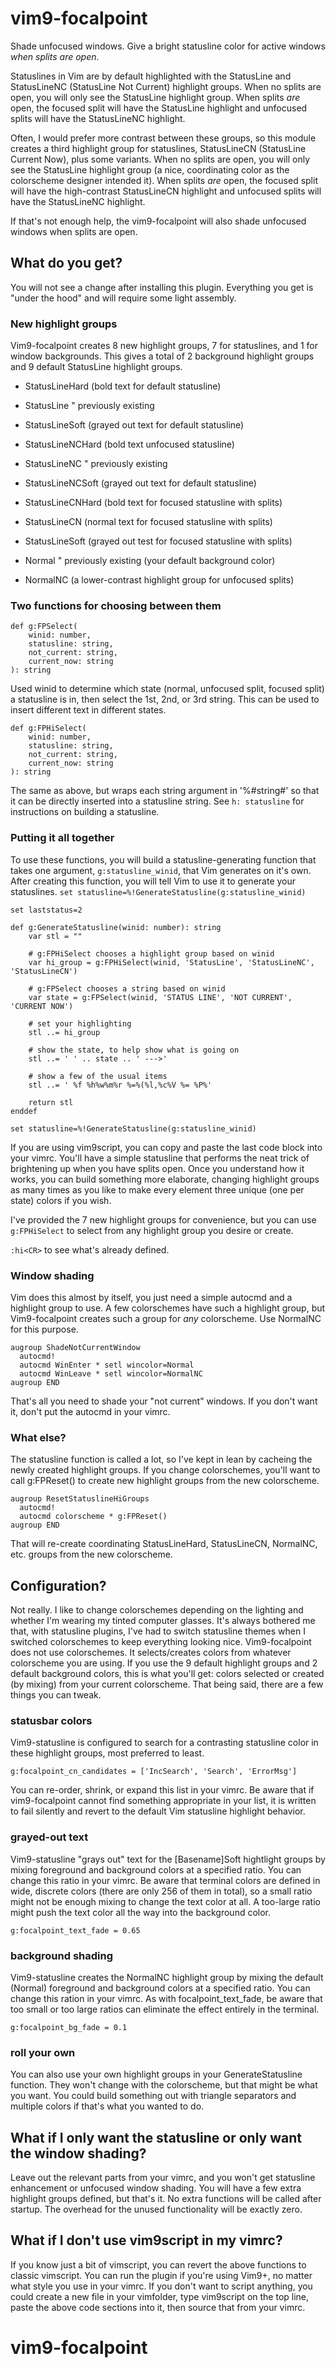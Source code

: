 # vim9-focalpoint

Shade unfocused windows. Give a bright statusline color for active windows *when splits are open*.

Statuslines in Vim are by default highlighted with the StatusLine and StatusLineNC (StatusLine Not Current) highlight groups. When no splits are open, you will only see the StatusLine highlight group. When splits *are* open, the focused split will have the StatusLine highlight and unfocused splits will have the StatusLineNC highlight.

Often, I would prefer more contrast between these groups, so this module creates a third highlight group for statuslines, StatusLineCN (StatusLine Current Now), plus some variants. When no splits are open, you will only see the StatusLine highlight group (a nice, coordinating color as the colorscheme designer intended it). When splits *are* open, the focused split will have the high-contrast StatusLineCN highlight and unfocused splits will have the StatusLineNC highlight.

If that's not enough help, the vim9-focalpoint will also shade unfocused windows when splits are open.

## What do you get?

You will not see a change after installing this plugin. Everything you get is "under the hood" and will require some light assembly.

### New highlight groups

Vim9-focalpoint creates 8 new highlight groups, 7 for statuslines, and 1 for window backgrounds. This gives a total of 2 background highlight groups and 9 default StatusLine highlight groups.

* StatusLineHard (bold text for default statusline)
* StatusLine  " previously existing
* StatusLineSoft (grayed out text for default statusline)
* StatusLineNCHard (bold text unfocused statusline)
* StatusLineNC  " previously existing
* StatusLineNCSoft (grayed out text for default statusline)
* StatusLineCNHard (bold text for focused statusline with splits)
* StatusLineCN  (normal text for focused statusline with splits)
* StatusLineSoft (grayed out test for focused statusline with splits)

* Normal " previously existing (your default background color)
* NormalNC (a lower-contrast highlight group for unfocused splits)

### Two functions for choosing between them

~~~vim
def g:FPSelect(
    winid: number,
    statusline: string,
    not_current: string,
    current_now: string
): string
~~~

Used winid to determine which state (normal, unfocused split, focused split) a statusline is in, then select the 1st, 2nd, or 3rd string. This can be used to insert different text in different states.

~~~vim
def g:FPHiSelect(
    winid: number,
    statusline: string,
    not_current: string,
    current_now: string
): string
~~~

The same as above, but wraps each string argument in '%#string#' so that it can be directly inserted into a statusline string. See `h: statusline` for instructions on building a statusline.

### Putting it all together

To use these functions, you will build a statusline-generating function that takes one argument, `g:statusline_winid`, that Vim generates on it's own. After creating this function, you will tell Vim to use it to generate your statuslines. `set statusline=%!GenerateStatusline(g:statusline_winid)`

~~~vim
set laststatus=2

def g:GenerateStatusline(winid: number): string
    var stl = ""

    # g:FPHiSelect chooses a highlight group based on winid
    var hi_group = g:FPHiSelect(winid, 'StatusLine', 'StatusLineNC', 'StatusLineCN')

    # g:FPSelect chooses a string based on winid
    var state = g:FPSelect(winid, 'STATUS LINE', 'NOT CURRENT', 'CURRENT NOW')

    # set your highlighting
    stl ..= hi_group

    # show the state, to help show what is going on
    stl ..= ' ' .. state .. ' --->'

    # show a few of the usual items
    stl ..= ' %f %h%w%m%r %=%(%l,%c%V %= %P%'

    return stl
enddef

set statusline=%!GenerateStatusline(g:statusline_winid)
~~~

If you are using vim9script, you can copy and paste the last code block into your vimrc. You'll have a simple statusline that performs the neat trick of brightening up when you have splits open. Once you understand how it works, you can build something more elaborate, changing highlight groups as many times as you like to make every element three unique (one per state) colors if you wish.

I've provided the 7 new highlight groups for convenience, but you can use `g:FPHiSelect` to select from any highlight group you desire or create.

`:hi<CR>` to see what's already defined.

### Window shading

Vim does this almost by itself, you just need a simple autocmd and a highlight group to use. A few colorschemes have such a highlight group, but Vim9-focalpoint creates such a group for *any* colorscheme. Use NormalNC for this purpose.

~~~vim
augroup ShadeNotCurrentWindow
  autocmd!
  autocmd WinEnter * setl wincolor=Normal
  autocmd WinLeave * setl wincolor=NormalNC
augroup END
~~~

That's all you need to shade your "not current" windows. If you don't want it, don't put the autocmd in your vimrc.

### What else?

The statusline function is called a lot, so I've kept in lean by cacheing the newly created highlight groups. If you change colorschemes, you'll want to call g:FPReset() to create new highlight groups from the new colorscheme.

~~~vim
augroup ResetStatuslineHiGroups
  autocmd!
  autocmd colorscheme * g:FPReset()
augroup END
~~~

That will re-create coordinating StatusLineHard, StatusLineCN, NormalNC, etc. groups from the new colorscheme.

## Configuration?

Not really. I like to change colorschemes depending on the lighting and whether I'm wearing my tinted computer glasses. It's always bothered me that, with statusline plugins, I've had to switch statusline themes when I switched colorschemes to keep everything looking nice. Vim9-focalpoint does not use colorschemes. It selects/creates colors from whatever colorscheme you are using. If you use the 9 default highlight groups and 2 default background colors, this is what you'll get: colors selected or created (by mixing) from your current colorscheme. That being said, there are a few things you can tweak.

### statusbar colors

Vim9-statusline is configured to search for a contrasting statusline color in these highlight groups, most preferred to least.

~~~vim
g:focalpoint_cn_candidates = ['IncSearch', 'Search', 'ErrorMsg']
~~~

You can re-order, shrink, or expand this list in your vimrc. Be aware that if vim9-focalpoint cannot find something appropriate in your list, it is written to fail silently and revert to the default Vim statusline highlight behavior.

### grayed-out text

Vim9-statusline "grays out" text for the [Basename]Soft hightlight groups by mixing foreground and background colors at a specified ratio. You can change this ratio in your vimrc. Be aware that terminal colors are defined in wide, discrete colors (there are only 256 of them in total), so a small ratio might not be enough mixing to change the text color at all. A too-large ratio might push the text color all the way into the background color.

~~~vim
g:focalpoint_text_fade = 0.65
~~~

### background shading

Vim9-statusline creates the NormalNC highlight group by mixing the default (Normal) foreground and background colors at a specified ratio. You can change this ration in your vimrc. As with focalpoint_text_fade, be aware that too small or too large ratios can eliminate the effect entirely in the terminal.

~~~vim
g:focalpoint_bg_fade = 0.1
~~~

### roll your own

You can also use your own highlight groups in your GenerateStatusline function. They won't change with the colorscheme, but that might be what you want. You could build something out with triangle separators and multiple colors if that's what you wanted to do.

## What if I only want the statusline or only want the window shading?

Leave out the relevant parts from your vimrc, and you won't get statusline enhancement or unfocused window shading. You will have a few extra highlight groups defined, but that's it. No extra functions will be called after startup. The overhead for the unused functionality will be exactly zero.

## What if I don't use vim9script in my vimrc?

If you know just a bit of vimscript, you can revert the above functions to classic vimscript. You can run the plugin if you're using Vim9+, no matter what style you use in your vimrc. If you don't want to script anything, you could create a new file in your vimfolder, type vim9script on the top line, paste the above code sections into it, then source that from your vimrc.

# vim9-focalpoint
